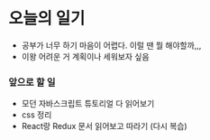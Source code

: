 # 오늘의 일기
- 공부가 너무 하기 마음이 어렵다. 이럴 땐 뭘 해야할까,,, 
- 이왕 어려운 거 계획이나 세워보자 싶음

### 앞으로 할 일 
- 모던 자바스크립트 튜토리얼 다 읽어보기
- css 정리
- React랑 Redux 문서 읽어보고 따라기 (다시 복습) 
